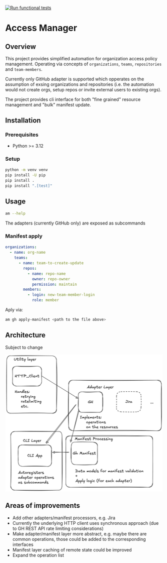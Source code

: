 [![Run functional tests](https://github.com/aateem/access-sync/actions/workflows/python-app.yml/badge.svg?branch=main)](https://github.com/aateem/access-sync/actions/workflows/python-app.yml)

# Access Manager

## Overview
This project provides simplified automation for organization access policy management. Operating via concepts of `organizations`, `teams`, `repositories` and `team-members`.

Currently only GitHub adapter is supported which opperates on the assumption of exsing organizations and repositories (i.e. the automation would not create orgs, setup repos or invite external users to existing orgs).

The project provides cli interface for both "fine grained" resource management and "bulk" manifest update.

## Installation

### Prerequisites
- Python >= 3.12

### Setup
```bash
python -m venv venv
pip install -U pip
pip install .
pip install ".[test]"
```

## Usage
```bash
am --help
```
The adapters (currently GitHub only) are exposed as subcommands

### Manifest apply
```yaml
organizations:
  - name: org-name
    teams:
      - name: team-to-create-update
        repos:
          - name: repo-name
            owner: repo-owner
            permission: maintain
        members:
          - login: new-team-member-login
            role: member
```
Aply via:
```bash
am gh apply-manifest <path to the file above>
```

## Architecture

Subject to change

![alt text](arch_diagram.png)

## Areas of improvements

- Add other adapters/manifest processors, e.g. Jira
- Currently the underlying HTTP client uses synchronous approach (due to GH REST API rate limiting considerations)
- Make adapter/manifest layer more abstract, e.g. maybe there are common operations, those could be added to the corresponding interfaces
- Manifest layer caching of remote state could be improved
- Expand the operation list
